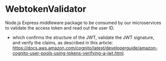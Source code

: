 
# WebtokenValidator

 Node.js Express middleware package to be consumed by our microservices to validate the access token and read out the user ID.

 * which confirms the structure of the JWT, validate the JWT signature, and verify the claims, as described in this article: https://docs.aws.amazon.com/cognito/latest/developerguide/amazon-cognito-user-pools-using-tokens-verifying-a-jwt.html.
